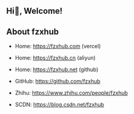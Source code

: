 ## Hi👋, Welcome!


## About fzxhub

- Home: https://fzxhub.com (vercel)
- Home: https://fzxhub.cn (aliyun)
- Home: https://fzxhub.net (github)

- GitHub: https://github.com/fzxhub

- Zhihu: https://www.zhihu.com/people/fzxhub

- SCDN: https://blog.csdn.net/fzxhub


